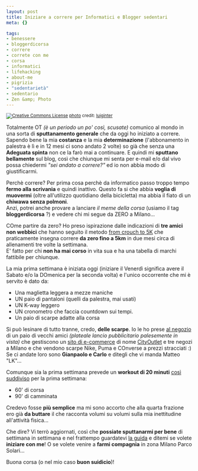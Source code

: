 ```yaml
--- 
layout: post
title: Iniziare a correre per Informatici e Blogger sedentari
meta: {}

tags: 
- benessere
- bloggerdicorsa
- correre
- correte con me
- corsa
- informatici
- lifehacking
- about-me
- pigrizia
- "sedentarietà"
- sedentario
- Zen &amp; Photo
---
```

<a href="http://www.flickr.com/photos/79203469@N00/15298949/" title="" target="_blank"><img src="http://farm1.static.flickr.com/12/15298949_1e5094bb64.jpg" alt="" border="0" /></a>  
<small><a href="http://www.photodropper.com/creative-commons/" title="creative commons" target="_blank"><img src="http://www.lastknight.com/wp-content/plugins/photo_dropper//images/cc.gif" alt="Creative Commons License" border="0" /></a> <a href="http://www.photodropper.com/photos/" target="_blank">photo</a> credit: <a href="http://www.flickr.com/people/luiginter/" title="luiginter" target="_blank">luiginter</a></small>  
  
Totalmente OT *(è un periodo un po' così, scusate)* comunico al mondo in una sorta di **sputtanamento generale** che da oggi ho iniziato a correre.  
Sapendo bene la mia **costanza** e la mia **determinazione** (l'abbonamento in palestra è lì e in 12 mesi ci sono andato 2 volte) so già che senza una **Adeguata spinta** non ce la farò mai a continuare. E quindi mi **sputtano bellamente** sul blog, così che chiunque mi senta per e-mail e/o dal vivo possa chiedermi *"sei andato a correre?"* ed io non abbia modo di giustificarmi.  
  
Perchè correre? Per prima cosa perchè da informatico passo troppo tempo **fermo alla scrivania** e quindi inattivo. Questo fa si che abbia **voglia di muovermi** (oltre all'utilizzo quotidiano della bicicletta) ma abbia il fiato di un **chiwawa senza polmoni**.  
Anzi, potrei anche provare a lanciare *il meme della corsa* (usiamo il tag **bloggerdicorsa** ?) e vedere chi mi segue da ZERO a Milano...  
  
COme partire da zero? Ho preso ispirazione dalle indicazioni di **tre amici non webbici** che hanno seguito il metodo [from crouch to 5K][1] che praticamente insegna correre **da zero fino a 5km** in due mesi circa di allenamenti tre volte la settimana.  
E' fatto per chi **non ha mai corso** in vita sua e ha una tabella di marchi fattibile per chiunque.  
  
La mia prima settimana è iniziata oggi (iniziare il Venerdì significa avere il Sabato e/o la DOmenica per la seconda volta) e l'unico occorrente che mi è servito è dato da:  
  
* Una maglietta leggera a mezze maniche
* UN paio di pantaloni (quelli da palestra, mai usati)
* UN K-way leggero
* UN cronometro che faccia countdown sui tempi.  
* Un paio di scarpe adatte alla corsa  
  
Si può lesinare di tutto tranne, credo, **delle scarpe**. Io le ho prese [al negozio][2] di un paio di vecchi amici *(plateale lancio pubblicitario palesemente in vista)* che gestiscono un [sito di e-commerce][2] di nome [CityOutlet][2] e tre negozi a Milano e che vendono scarpe Nike, Puma e COnverse a prezzi stracciati :)  
Se ci andate loro sono **Gianpaolo e Carlo** e ditegli che vi manda Matteo "LK"...  
  
Comunque sia la prima settimana prevede un **workout di 20 minuti** [così suddiviso][1] per la prima settimana:  
  
* 60' di corsa
* 90' di camminata  
  
Credevo fosse **più semplice** ma mi sono accorto che alla quarta frazione ero già **da buttare** il che racconta volumi su volumi sulla mia inettitudine all'attività fisica...  
  
Che dire? Vi terrò aggiornati, così che **possiate sputtanarmi per bene** di settimana in settimana e nel frattempo guardatevi [la guida][1] e  ditemi se volete **iniziare con me**! O se volete venire a **farmi compagnia** in zona Milano Parco Solari...  
  
Buona corsa (o nel mio caso **buon suidicio**)!  
  
[1]: http://www.coolrunning.com/engine/2/2_3/181.shtml
[2]: http://cityoutlet.it/ 
